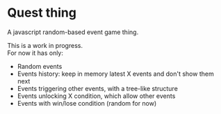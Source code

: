 # Quest thing
A javascript random-based event game thing.  

This is a work in progress.  
For now it has only:  

* Random events 
* Events history: keep in memory latest X events and don't show them next 
* Events triggering other events, with a tree-like structure  
* Events unlocking X condition, which allow other events 
* Events with win/lose condition (random for now) 
